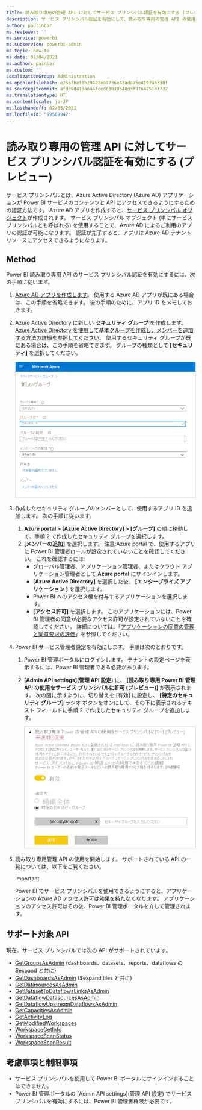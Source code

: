 ```yaml
---
title: 読み取り専用の管理 API に対してサービス プリンシパル認証を有効にする (プレビュー)
description: サービス プリンシパル認証を有効にして、読み取り専用の管理 API の使用を許可する方法について説明します。
author: paulinbar
ms.reviewer: ''
ms.service: powerbi
ms.subservice: powerbi-admin
ms.topic: how-to
ms.date: 02/04/2021
ms.author: painbar
ms.custom: ''
LocalizationGroup: Administration
ms.openlocfilehash: e255fbef8b29422ea7736e43adaa5e4197a6338f
ms.sourcegitcommit: afdc9d41da6a4fced63030648d3f976425131732
ms.translationtype: HT
ms.contentlocale: ja-JP
ms.lasthandoff: 02/05/2021
ms.locfileid: "99569947"
---
```

# <a name="enable-service-principal-authentication-for-read-only-admin-apis-preview"></a>読み取り専用の管理 API に対してサービス プリンシパル認証を有効にする (プレビュー)

サービス プリンシパルとは、Azure Active Directory (Azure AD) アプリケーションが Power BI サービスのコンテンツと API にアクセスできるようにするための認証方法です。
Azure AD アプリを作成すると、[サービス プリンシパル オブジェクト](/azure/active-directory/develop/app-objects-and-service-principals#service-principal-object)が作成されます。 サービス プリンシパル オブジェクト (単にサービス プリンシパルとも呼ばれる) を使用することで、Azure AD によるご利用のアプリの認証が可能になります。 認証が完了すると、アプリは Azure AD テナント リソースにアクセスできるようになります。

## <a name="method"></a>Method

Power BI 読み取り専用 API のサービス プリンシパル認証を有効にするには、次の手順に従います。

1. [Azure AD アプリを作成します](/azure/active-directory/develop/howto-create-service-principal-portal)。 使用する Azure AD アプリが既にある場合は、この手順を省略できます。 後の手順のために、アプリ ID をメモしておきます。 
2. Azure Active Directory に新しい **セキュリティ グループ** を作成します。 [Azure Active Directory を使用して基本グループを作成し、メンバーを追加する方法の詳細を参照してください](/azure/active-directory/fundamentals/active-directory-groups-create-azure-portal)。 使用するセキュリティ グループが既にある場合は、この手順を省略できます。
    グループの種類として **[セキュリティ]** を選択してください。

    ![Azure portal の新しいグループの作成ダイアログのスクリーンショット。](media/read-only-apis-service-principal-auth/azure-portal-new-group-dialog.png)

3. 作成したセキュリティ グループのメンバーとして、使用するアプリ ID を追加します。 次の手順に従います。
    1. **Azure portal > [Azure Active Directory] > [グループ]** の順に移動して、手順 2 で作成したセキュリティ グループを選択します。
    1. **[メンバーの追加]** を選択します。
    注意:Azure portal で、使用するアプリに Power BI 管理者ロールが設定されていないことを確認してください。 これを確認するには: 
       * グローバル管理者、アプリケーション管理者、またはクラウド アプリケーション管理者として **Azure portal** にサインインします。 
        * **[Azure Active Directory]** を選択した後、 **[エンタープライズ アプリケーション ]** を選択します。 
        * Power BI へのアクセス権を付与するアプリケーションを選択します。 
        * **[アクセス許可]** を選択します。 このアプリケーションには、Power BI 管理者の同意が必要なアクセス許可が設定されていないことを確認してください。 詳細については、「[アプリケーションの同意の管理と同意要求の評価](/azure/active-directory/manage-apps/manage-consent-requests)」を参照してください。 
4. Power BI サービス管理者設定を有効にします。 手順は次のとおりです。
    1. Power BI 管理ポータルにログインします。 テナントの設定ページを表示するには、Power BI 管理者である必要があります。
    1. **[Admin API settings]\(管理 API 設定\)** に、 **[読み取り専用 Power BI 管理 API の使用をサービス プリンシパルに許可 (プレビュー)]** が表示されます。 次の図に示すように、切り替えを [有効] に設定し、 **[特定のセキュリティ グループ]** ラジオ ボタンをオンにして、その下に表示されるテキスト フィールドに手順 2 で作成したセキュリティ グループを追加します。

        ![サービス プリンシパルのテナント設定を許可するスクリーンショット。](media/read-only-apis-service-principal-auth/allow-service-principals-tenant-setting.png)

 5. 読み取り専用管理 API の使用を開始します。 サポートされている API の一覧については、以下をご覧ください。

    >[!IMPORTANT]
    >Power BI でサービス プリンシパルを使用できるようにすると、アプリケーションの Azure AD アクセス許可は効果を持たなくなります。 アプリケーションのアクセス許可はその後、Power BI 管理ポータルを介して管理されます。

## <a name="supported-apis"></a>サポート対象 API

現在、サービス プリンシパルでは次の API がサポートされています。
* [GetGroupsAsAdmin](/rest/api/power-bi/admin/groups_getgroupsasadmin) (dashboards、datasets、reports、dataflows の $expand と共に) 
* [GetDashboardsAsAdmin](/rest/api/power-bi/admin/dashboards_getdashboardsasadmin) ($expand tiles と共に)
* [GetDatasourcesAsAdmin](/rest/api/power-bi/admin/datasets_getdatasourcesasadmin) 
* [GetDatasetToDataflowsLinksAsAdmin](/rest/api/power-bi/admin/datasets_getdatasettodataflowslinksingroupasadmin)
* [GetDataflowDatasourcesAsAdmin](/rest/api/power-bi/admin/dataflows_getdataflowdatasourcesasadmin) 
* [GetDataflowUpstreamDataflowsAsAdmin](/rest/api/power-bi/admin/dataflows_getupstreamdataflowsingroupasadmin) 
* [GetCapacitiesAsAdmin](/rest/api/power-bi/admin/getcapacitiesasadmin)
* [GetActivityLog](/rest/api/power-bi/admin/getactivityevents)
* [GetModifiedWorkspaces](/rest/api/power-bi/admin/workspaceinfo_getmodifiedworkspaces)
* [WorkspaceGetInfo](/rest/api/power-bi/admin/workspaceinfo_postworkspaceinfo)
* [WorkspaceScanStatus](/rest/api/power-bi/admin/workspaceinfo_getscanstatus)
* [WorkspaceScanResult](/rest/api/power-bi/admin/workspaceinfo_getscanresult)

## <a name="considerations-and-limitations"></a>考慮事項と制限事項

* サービス プリンシパルを使用して Power BI ポータルにサインインすることはできません。
* Power BI 管理ポータルの [Admin API settings]\(管理 API 設定\) でサービス プリンシパルを有効にするには、Power BI 管理者権限が必要です。